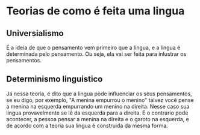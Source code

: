 # Teorias de como é feita uma lingua 

## Universialismo

É a ideia de que o pensamento vem primeiro que a lingua, e a lingua é determinada pelo pensamento. Ou seja, ela vai ser feita para inlustrar os pensamentos.

## Determinismo linguistico

Já nessa teoria, é dito que a lingua pode influenciar os seus pensamentos, se eu digo, por exemplo, "A menina empurrou o menino" talvez você pense a menina na esquerda empurrando um menino na direita. Nesse caso sua lingua provavelmente se lê da esquerda para a direita. E o contrario pode acontecer, a pessoa pensar a menina na direita e o garoto na esquerda, e de acordo com a teoria sua lingua é construida da mesma forma.